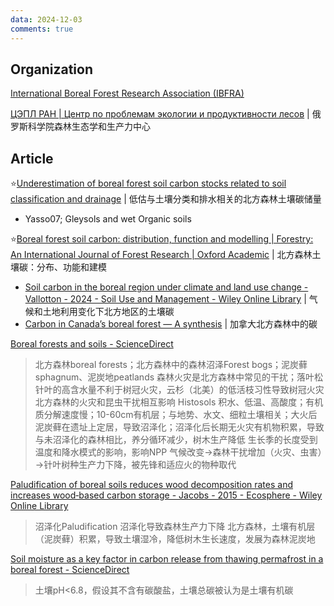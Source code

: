 ```yaml
---
data: 2024-12-03
comments: true
---
```


## Organization

[International Boreal Forest Research Association (IBFRA)](https://www.ibfra.org/)

[ЦЭПЛ РАН | Центр по проблемам экологии и продуктивности лесов](https://cepl.rssi.ru/) | 俄罗斯科学院森林生态学和生产力中心

## Article

⭐[Underestimation of boreal forest soil carbon stocks related to soil classification and drainage](https://cdnsciencepub.com/doi/full/10.1139/cjfr-2015-0466) | 低估与土壤分类和排水相关的北方森林土壤碳储量

- Yasso07; Gleysols and wet Organic soils

⭐[Boreal forest soil carbon: distribution, function and modelling | Forestry: An International Journal of Forest Research | Oxford Academic](https://academic.oup.com/forestry/article/85/2/161/527316?login=true) | 北方森林土壤碳：分布、功能和建模

- [Soil carbon in the boreal region under climate and land use change - Vallotton - 2024 - Soil Use and Management - Wiley Online Library](https://bsssjournals.onlinelibrary.wiley.com/doi/10.1111/sum.13108) | 气候和土地利用变化下北方地区的土壤碳
- [Carbon in Canada’s boreal forest — A synthesis](https://cdnsciencepub.com/doi/10.1139/er-2013-0041) | 加拿大北方森林中的碳

[Boreal forests and soils - ScienceDirect](https://www.sciencedirect.com/science/article/abs/pii/B9780444639981000057?via%3Dihub)

> 北方森林boreal forests；北方森林中的森林沼泽Forest bogs；泥炭藓sphagnum、泥炭地peatlands
> 森林火灾是北方森林中常见的干扰；落叶松针叶的高含水量不利于树冠火灾，云杉（北美）的低活枝习性导致树冠火灾
> 北方森林的火灾和昆虫干扰相互影响
> Histosols 积水、低温、高酸度；有机质分解速度慢；10-60cm有机层；与地势、水文、细粒土壤相关；大火后泥炭藓在遗址上定居，导致沼泽化；沼泽化后长期无火灾有机物积累，导致与未沼泽化的森林相比，养分循环减少，树木生产降低
> 生长季的长度受到温度和降水模式的影响，影响NPP
> 气候改变->森林干扰增加（火灾、虫害）→针叶树种生产力下降，被先锋和适应火的物种取代

[Paludification of boreal soils reduces wood decomposition rates and increases wood‐based carbon storage - Jacobs - 2015 - Ecosphere - Wiley Online Library](https://esajournals.onlinelibrary.wiley.com/doi/full/10.1890/ES14-00063.1)

> 沼泽化Paludification 沼泽化导致森林生产力下降
> 北方森林，土壤有机层（泥炭藓）积累，导致土壤湿冷，降低树木生长速度，发展为森林泥炭地

[Soil moisture as a key factor in carbon release from thawing permafrost in a boreal forest - ScienceDirect](https://www.sciencedirect.com/science/article/pii/S0016706119307487)

> 土壤pH<6.8，假设其不含有碳酸盐，土壤总碳被认为是土壤有机碳